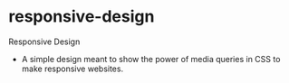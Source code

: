 # responsive-design
Responsive Design

- A simple design meant to show the power of media queries in CSS to make responsive websites. 
